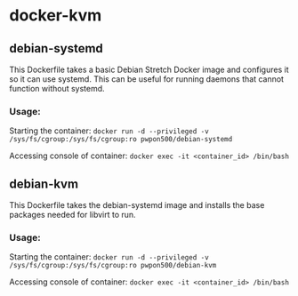 # docker-kvm

## debian-systemd

This Dockerfile takes a basic Debian Stretch Docker image and configures it so it can use systemd. This can be useful for running daemons that cannot function without systemd.

### Usage:

Starting the container:
`docker run -d --privileged -v /sys/fs/cgroup:/sys/fs/cgroup:ro pwpon500/debian-systemd`

Accessing console of container:
`docker exec -it <container_id> /bin/bash`

## debian-kvm

This Dockerfile takes the debian-systemd image and installs the base packages needed for libvirt to run.

### Usage:

Starting the container:
`docker run -d --privileged -v /sys/fs/cgroup:/sys/fs/cgroup:ro pwpon500/debian-kvm`

Accessing console of container:
`docker exec -it <container_id> /bin/bash`
